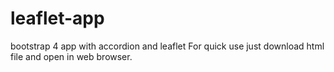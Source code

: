 # leaflet-app
bootstrap 4 app with accordion and leaflet
For quick use just download html file and open in web browser.
